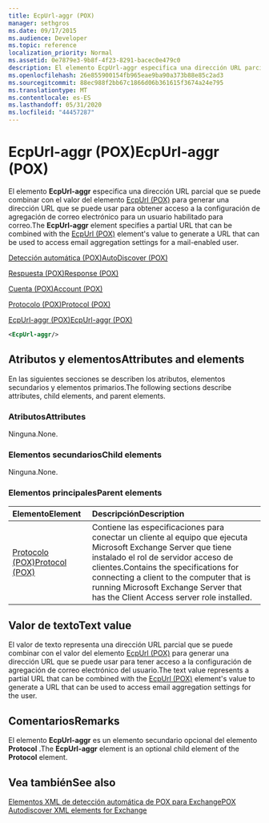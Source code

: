 ```yaml
---
title: EcpUrl-aggr (POX)
manager: sethgros
ms.date: 09/17/2015
ms.audience: Developer
ms.topic: reference
localization_priority: Normal
ms.assetid: 0e7879e3-9b8f-4f23-8291-bacec0e479c0
description: El elemento EcpUrl-aggr especifica una dirección URL parcial que se puede combinar con el valor del elemento EcpUrl (POX) para generar una dirección URL que se puede usar para obtener acceso a la configuración de agregación de correo electrónico para un usuario habilitado para correo.
ms.openlocfilehash: 26e855900154fb965eae9ba90a373b88e85c2ad3
ms.sourcegitcommit: 88ec988f2bb67c1866d06b361615f3674a24e795
ms.translationtype: MT
ms.contentlocale: es-ES
ms.lasthandoff: 05/31/2020
ms.locfileid: "44457287"
---
```

# <a name="ecpurl-aggr-pox"></a><span data-ttu-id="e17fd-103">EcpUrl-aggr (POX)</span><span class="sxs-lookup"><span data-stu-id="e17fd-103">EcpUrl-aggr (POX)</span></span>

<span data-ttu-id="e17fd-104">El elemento **EcpUrl-aggr** especifica una dirección URL parcial que se puede combinar con el valor del elemento [EcpUrl (POX)](ecpurl-pox.md) para generar una dirección URL que se puede usar para obtener acceso a la configuración de agregación de correo electrónico para un usuario habilitado para correo.</span><span class="sxs-lookup"><span data-stu-id="e17fd-104">The **EcpUrl-aggr** element specifies a partial URL that can be combined with the [EcpUrl (POX)](ecpurl-pox.md) element's value to generate a URL that can be used to access email aggregation settings for a mail-enabled user.</span></span> 
  
[<span data-ttu-id="e17fd-105">Detección automática (POX)</span><span class="sxs-lookup"><span data-stu-id="e17fd-105">AutoDiscover (POX)</span></span>](autodiscover-pox.md)
  
[<span data-ttu-id="e17fd-106">Respuesta (POX)</span><span class="sxs-lookup"><span data-stu-id="e17fd-106">Response (POX)</span></span>](response-pox.md)
  
[<span data-ttu-id="e17fd-107">Cuenta (POX)</span><span class="sxs-lookup"><span data-stu-id="e17fd-107">Account (POX)</span></span>](account-pox.md)
  
[<span data-ttu-id="e17fd-108">Protocolo (POX)</span><span class="sxs-lookup"><span data-stu-id="e17fd-108">Protocol (POX)</span></span>](protocol-pox.md)
  
[<span data-ttu-id="e17fd-109">EcpUrl-aggr (POX)</span><span class="sxs-lookup"><span data-stu-id="e17fd-109">EcpUrl-aggr (POX)</span></span>](ecpurl-aggr-pox.md)
  
```XML
<EcpUrl-aggr/>
```

## <a name="attributes-and-elements"></a><span data-ttu-id="e17fd-110">Atributos y elementos</span><span class="sxs-lookup"><span data-stu-id="e17fd-110">Attributes and elements</span></span>

<span data-ttu-id="e17fd-111">En las siguientes secciones se describen los atributos, elementos secundarios y elementos primarios.</span><span class="sxs-lookup"><span data-stu-id="e17fd-111">The following sections describe attributes, child elements, and parent elements.</span></span>
  
### <a name="attributes"></a><span data-ttu-id="e17fd-112">Atributos</span><span class="sxs-lookup"><span data-stu-id="e17fd-112">Attributes</span></span>

<span data-ttu-id="e17fd-113">Ninguna.</span><span class="sxs-lookup"><span data-stu-id="e17fd-113">None.</span></span>
  
### <a name="child-elements"></a><span data-ttu-id="e17fd-114">Elementos secundarios</span><span class="sxs-lookup"><span data-stu-id="e17fd-114">Child elements</span></span>

<span data-ttu-id="e17fd-115">Ninguna.</span><span class="sxs-lookup"><span data-stu-id="e17fd-115">None.</span></span>
  
### <a name="parent-elements"></a><span data-ttu-id="e17fd-116">Elementos principales</span><span class="sxs-lookup"><span data-stu-id="e17fd-116">Parent elements</span></span>

|<span data-ttu-id="e17fd-117">**Elemento**</span><span class="sxs-lookup"><span data-stu-id="e17fd-117">**Element**</span></span>|<span data-ttu-id="e17fd-118">**Descripción**</span><span class="sxs-lookup"><span data-stu-id="e17fd-118">**Description**</span></span>|
|:-----|:-----|
|[<span data-ttu-id="e17fd-119">Protocolo (POX)</span><span class="sxs-lookup"><span data-stu-id="e17fd-119">Protocol (POX)</span></span>](protocol-pox.md) <br/> |<span data-ttu-id="e17fd-120">Contiene las especificaciones para conectar un cliente al equipo que ejecuta Microsoft Exchange Server que tiene instalado el rol de servidor acceso de clientes.</span><span class="sxs-lookup"><span data-stu-id="e17fd-120">Contains the specifications for connecting a client to the computer that is running Microsoft Exchange Server that has the Client Access server role installed.</span></span>  <br/> |
   
## <a name="text-value"></a><span data-ttu-id="e17fd-121">Valor de texto</span><span class="sxs-lookup"><span data-stu-id="e17fd-121">Text value</span></span>

<span data-ttu-id="e17fd-122">El valor de texto representa una dirección URL parcial que se puede combinar con el valor del elemento [EcpUrl (POX)](ecpurl-pox.md) para generar una dirección URL que se puede usar para tener acceso a la configuración de agregación de correo electrónico del usuario.</span><span class="sxs-lookup"><span data-stu-id="e17fd-122">The text value represents a partial URL that can be combined with the [EcpUrl (POX)](ecpurl-pox.md) element's value to generate a URL that can be used to access email aggregation settings for the user.</span></span> 
  
## <a name="remarks"></a><span data-ttu-id="e17fd-123">Comentarios</span><span class="sxs-lookup"><span data-stu-id="e17fd-123">Remarks</span></span>

<span data-ttu-id="e17fd-124">El elemento **EcpUrl-aggr** es un elemento secundario opcional del elemento **Protocol** .</span><span class="sxs-lookup"><span data-stu-id="e17fd-124">The **EcpUrl-aggr** element is an optional child element of the **Protocol** element.</span></span> 
  
## <a name="see-also"></a><span data-ttu-id="e17fd-125">Vea también</span><span class="sxs-lookup"><span data-stu-id="e17fd-125">See also</span></span>



[<span data-ttu-id="e17fd-126">Elementos XML de detección automática de POX para Exchange</span><span class="sxs-lookup"><span data-stu-id="e17fd-126">POX Autodiscover XML elements for Exchange</span></span>](pox-autodiscover-xml-elements-for-exchange.md)

